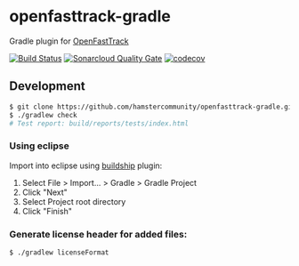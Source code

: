 # openfasttrack-gradle
Gradle plugin for [OpenFastTrack](https://github.com/hamstercommunity/openfasttrack)

[![Build Status](https://travis-ci.org/hamstercommunity/openfasttrack-gradle.svg?branch=develop)](https://travis-ci.org/hamstercommunity/openfasttrack-gradle)
[![Sonarcloud Quality Gate](https://sonarcloud.io/api/badges/gate?key=com.github.kaklakariada%3Aopenfasttrack-gradle%3Adevelop)](https://sonarcloud.io/dashboard/index/com.github.kaklakariada%3Aopenfasttrack-gradle%3Adevelop)
[![codecov](https://codecov.io/gh/hamstercommunity/openfasttrack-gradle/branch/develop/graph/badge.svg)](https://codecov.io/gh/hamstercommunity/openfasttrack-gradle)

## Development

```bash
$ git clone https://github.com/hamstercommunity/openfasttrack-gradle.git
$ ./gradlew check
# Test report: build/reports/tests/index.html
```

### Using eclipse

Import into eclipse using [buildship](https://projects.eclipse.org/projects/tools.buildship) plugin:

1. Select File > Import... > Gradle > Gradle Project
2. Click "Next"
3. Select Project root directory
4. Click "Finish"

### Generate license header for added files:

```bash
$ ./gradlew licenseFormat
```
